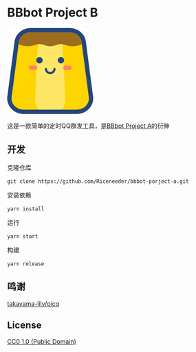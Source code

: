 # BBbot Project B

![](./icon.png)

这是一款简单的定时QQ群发工具，是[BBbot Project A](https://github.com/Riceneeder/bbbot-porject-a)的衍伸

## 开发


克隆仓库
```
git clone https://github.com/Riceneeder/bbbot-porject-a.git
```
安装依赖
```
yarn install
```
运行
```
yarn start
```
构建
```
yarn release
```

## 鸣谢
[takayama-lily/oicq](https://github.com/takayama-lily/oicq)

## License

[CC0 1.0 (Public Domain)](LICENSE.md)
